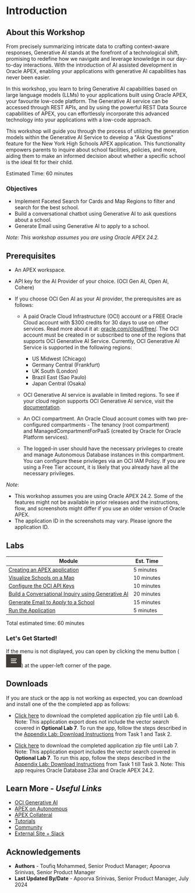 # Introduction

## About this Workshop

From precisely summarizing intricate data to crafting context-aware responses, Generative AI stands at the forefront of a technological shift, promising to redefine how we navigate and leverage knowledge in our day-to-day interactions. With the introduction of AI assisted development in Oracle APEX, enabling your applications with generative AI capabilities has never been easier.

In this workshop, you learn to bring Generative AI capabilities based on large language models (LLMs) to your applications built using Oracle APEX, your favourite low-code platform. The Generative AI service can be accessed through REST APIs, and by using the powerful REST Data Source capabilities of APEX, you can effortlessly incorporate this advanced technology into your applications with a low-code approach.

<!-- ## What is OCI Generative AI service?

[Oracle Cloud Infrastructure Generative AI](https://www.oracle.com/artificial-intelligence/generative-ai/large-language-models/) is a fully managed service that provides a set of state-of-the-art, customizable large language models (LLMs) that cover a wide range of use cases for text generation. Generative AI currently supports the following pre-trained foundational models available from Meta and Cohere:

- Llama 2
- Command
- Summarize
- Embed

You can read more about these models from the [documentation](https://docs.oracle.com/en-us/iaas/Content/generative-ai/pretrained-models.htm). -->

This workshop will guide you through the process of utilizing the generation models within the Generative AI Service to develop a "Ask Questions" feature for the New York High Schools APEX application. This functionality empowers parents to inquire about school facilities, policies, and more, aiding them to make an informed decision about whether a specific school is the ideal fit for their child.

Estimated Time: 60 minutes

### **Objectives**

* Implement Faceted Search for Cards and Map Regions to filter and search for the best school.
* Build a conversational chatbot using Generative AI to ask questions about a school.
* Generate Email using Generative AI to apply to a school.

*Note: This workshop assumes you are using Oracle APEX 24.2.*

## Prerequisites

- An APEX workspace.

- API key for the AI Provider of your choice. (OCI Gen AI, Open AI, Cohere)

- If you choose OCI Gen AI as your AI provider, the prerequisites are as follows:
    - A paid Oracle Cloud Infrastructure (OCI) account or a FREE Oracle Cloud account with $300 credits for 30 days to use on other services. Read more about it at: [oracle.com/cloud/free/](https://www.oracle.com/cloud/free/). The OCI account must be created in or subscribed to one of the regions that supports OCI Generative AI Service. Currently, OCI Generative AI Service is supported in the following regions:

        - US Midwest (Chicago)
        - Germany Central (Frankfurt)
        - UK South (London)
        - Brazil East (Sao Paulo)
        - Japan Central (Osaka)

    - OCI Generative AI service is available in limited regions. To see if your cloud region supports OCI Generative AI service, visit the [documentation](https://docs.oracle.com/en-us/iaas/Content/generative-ai/overview.htm#regions).

    - An OCI compartment. An Oracle Cloud account comes with two pre-configured compartments - The tenancy (root compartment) and ManagedCompartmentForPaaS (created by Oracle for Oracle Platform services).

    - The logged-in user should have the necessary privileges to create and manage Autonomous Database instances in this compartment. You can configure these privileges via an OCI IAM Policy. If you are using a Free Tier account, it is likely that you already have all the necessary privileges.


*Note*: 
- This workshop assumes you are using Oracle APEX 24.2. Some of the features might not be available in prior releases and the instructions, flow, and screenshots might differ if you use an older version of Oracle APEX.
- The application ID in the screenshots may vary. Please ignore the application ID.

## Labs

| Module | Est. Time |
| --- | --- |
| [Creating an APEX application](?lab=1-create-app) | 5 minutes |
| [Visualize Schools on a Map](?lab=2-schools-on-map) | 10 minutes |
| [Configure the OCI API Keys](?lab=3-configure-oci) | 10 minutes |
| [Build a Conversational Inquiry using Generative AI](?lab=4-using-genai) | 20 minutes |
| [Generate Email to Apply to a School](?lab=5-apply-to-school) | 15 minutes |
| [Run the Application](?lab=6-run-app) | 5 minutes |

Total estimated time: 60 minutes

### **Let's Get Started!**

If the menu is not displayed, you can open by clicking the menu button (![Menu icon](./images/menu-button.png)) at the upper-left corner of the page.

## Downloads

If you are stuck or the app is not working as expected, you can download and install one of the the completed app as follows:

- [Click here](https://c4u04.objectstorage.us-ashburn-1.oci.customer-oci.com/p/EcTjWk2IuZPZeNnD_fYMcgUhdNDIDA6rt9gaFj_WZMiL7VvxPBNMY60837hu5hga/n/c4u04/b/livelabsfiles/o/labfiles%2Fnyc-gen-ai-app.zip) to download the completed application zip file until Lab 6. Note: This application export does not include the vector search covered in **Optional Lab 7**. To run the app, follow the steps described in the [Appendix Lab: Download Instructions](?lab=8-appendix) from Task 1 and Task 2.

- [Click here](https://c4u04.objectstorage.us-ashburn-1.oci.customer-oci.com/p/EcTjWk2IuZPZeNnD_fYMcgUhdNDIDA6rt9gaFj_WZMiL7VvxPBNMY60837hu5hga/n/c4u04/b/livelabsfiles/o/labfiles%2Fnyc-gen-ai-vector-search.zip) to download the completed application zip file until Lab 7. Note: This application export includes the vector search covered in **Optional Lab 7**. To run this app, follow the steps described in the [Appendix Lab: Download Instructions](?lab=8-appendix) from Task 1 till Task 3. Note: This app requires Oracle Database 23ai and Oracle APEX 24.2.


## Learn More - *Useful Links*

- [OCI Generative AI](https://www.oracle.com/artificial-intelligence/generative-ai/large-language-models/)
- [APEX on Autonomous](https://apex.oracle.com/autonomous)
- [APEX Collateral](https://www.oracle.com/database/technologies/appdev/apex/collateral.html)
- [Tutorials](https://apex.oracle.com/en/learn/tutorials)
- [Community](https://apex.oracle.com/community)
- [External Site + Slack](http://apex.world)

## Acknowledgements

 - **Authors** - Toufiq Mohammed, Senior Product Manager; Apoorva Srinivas, Senior Product Manager
 - **Last Updated By/Date** - Apoorva Srinivas, Senior Product Manager, July 2024
